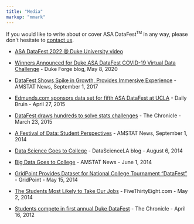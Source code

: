 ```yaml
---
title: "Media"
markup: "mmark"
---
```


If you would like to write about or cover ASA DataFest<sup><small>TM</small></sup> in any way, please don't hesitate to [contact us](mailto:maria.tackett@duke.edu).

- [ASA DataFest 2022 @ Duke University video](https://youtu.be/5oG0UAHRWOk)

- [Winners Announced for Duke ASA DataFest COVID-19 Virtual Data Challenge](https://forge.duke.edu/blog/winners-announced-duke-asa-datafest-covid-19-virtual-data-challenge) - Duke Forge blog, May 8, 2020

- [DataFest Shows Spike in Growth, Provides Immersive Experience](http://magazine.amstat.org/blog/2017/09/01/datafest-2/) - AMSTAT News, September 1, 2017

- [Edmunds.com sponsors data set for fifth ASA DataFest at UCLA](http://dailybruin.com/2015/04/27/edmunds-com-sponsors-data-set-for-fifth-asa-datafest-at-ucla/) - Daily Bruin - April 27, 2015

- [DataFest draws hundreds to solve stats challenges](http://www.dukechronicle.com/article/2015/03/datafest-draws-hundreds-solve-stats-challenges) - The Chronicle - March 23, 2015

- [A Festival of Data: Student Perspectives](http://magazine.amstat.org/blog/2014/09/01/sept2014-pres-column/) - AMSTAT News, September 1, 2014

- [Data Science Goes to College](http://datascience.la/data-science-goes-to-college-with-datafest/) - DataScienceLA blog - August 6, 2014

- [Big Data Goes to College](http://magazine.amstat.org/blog/2014/06/01/datafest/) - AMSTAT News - June 1, 2014

- [GridPoint Provides Dataset for National College Tournament “DataFest”](https://www.gridpoint.com/gridpoint-provides-dataset-for-national-college-tournament-datafest/) - GridPoint - May 15, 2014

- [The Students Most Likely to Take Our Jobs](http://fivethirtyeight.com/datalab/the-students-most-likely-to-take-our-jobs/) - FiveThirtyEight.com - May 2, 2014

- [Students compete in first annual Duke DataFest](http://www.dukechronicle.com/articles/2012/04/16/students-compete-first-annual-duke-datafest#.VNL0wFXF-SQ) - The Chronicle - April 16, 2012